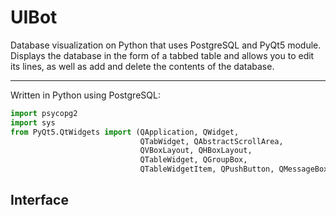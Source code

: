 # UIBot

Database visualization on Python that uses PostgreSQL and PyQt5 module. Displays the database in the form of a tabbed table and allows you to edit its lines, as well as add and delete the contents of the database.
___
Written in Python using PostgreSQL:
```python
import psycopg2
import sys
from PyQt5.QtWidgets import (QApplication, QWidget,
                             QTabWidget, QAbstractScrollArea,
                             QVBoxLayout, QHBoxLayout,
                             QTableWidget, QGroupBox,
                             QTableWidgetItem, QPushButton, QMessageBox)
```
## Interface
